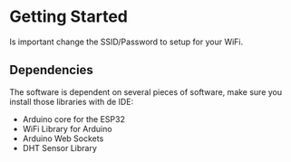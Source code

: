 # Getting Started

Is important change the SSID/Password to setup for your WiFi.

## Dependencies

The software is dependent on several pieces of software, make sure you install those libraries with de IDE:

- Arduino core for the ESP32
- WiFi Library for Arduino
- Arduino Web Sockets
- DHT Sensor Library